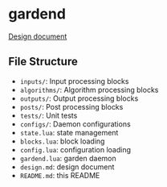 # gardend

[Design document](design.md)

## File Structure

* `inputs/`: Input processing blocks
* `algorithms/`: Algorithm processing blocks
* `outputs/`: Output processing blocks
* `posts/`: Post processing blocks
* `tests/`: Unit tests
* `configs/`: Daemon configurations
* `state.lua`: state management
* `blocks.lua`: block loading
* `config.lua`: configuration loading
* `gardend.lua`: garden daemon
* `design.md`: design document
* `README.md`: this README

